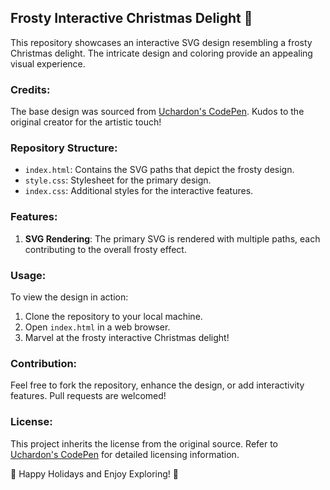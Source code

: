 ## Frosty Interactive Christmas Delight 🎄

This repository showcases an interactive SVG design resembling a frosty Christmas delight. The intricate design and coloring provide an appealing visual experience.

### Credits:
The base design was sourced from [Uchardon's CodePen](https://codepen.io/uchardon/pen/ExvBBpL). Kudos to the original creator for the artistic touch!

### Repository Structure:
- `index.html`: Contains the SVG paths that depict the frosty design.
- `style.css`: Stylesheet for the primary design.
- `index.css`: Additional styles for the interactive features.

### Features:
1. **SVG Rendering**: The primary SVG is rendered with multiple paths, each contributing to the overall frosty effect.

### Usage:
To view the design in action:
1. Clone the repository to your local machine.
2. Open `index.html` in a web browser.
3. Marvel at the frosty interactive Christmas delight!

### Contribution:
Feel free to fork the repository, enhance the design, or add interactivity features. Pull requests are welcomed!

### License:
This project inherits the license from the original source. Refer to [Uchardon's CodePen](https://codepen.io/uchardon/pen/ExvBBpL) for detailed licensing information.

🎉 Happy Holidays and Enjoy Exploring! 🎉
